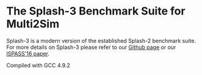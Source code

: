 # The Splash-3 Benchmark Suite for Multi2Sim

Splash-3 is a modern version of the established Splash-2 benchmark suite. For
more details on Splash-3 please refer to our [Github
page](https://github.com/SakalisC/Splash-3) or our [ISPASS'16
paper](http://ieeexplore.ieee.org/abstract/document/7482078/).

Compiled with GCC 4.9.2
